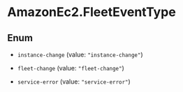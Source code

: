 # AmazonEc2.FleetEventType

## Enum


* `instance-change` (value: `"instance-change"`)

* `fleet-change` (value: `"fleet-change"`)

* `service-error` (value: `"service-error"`)



